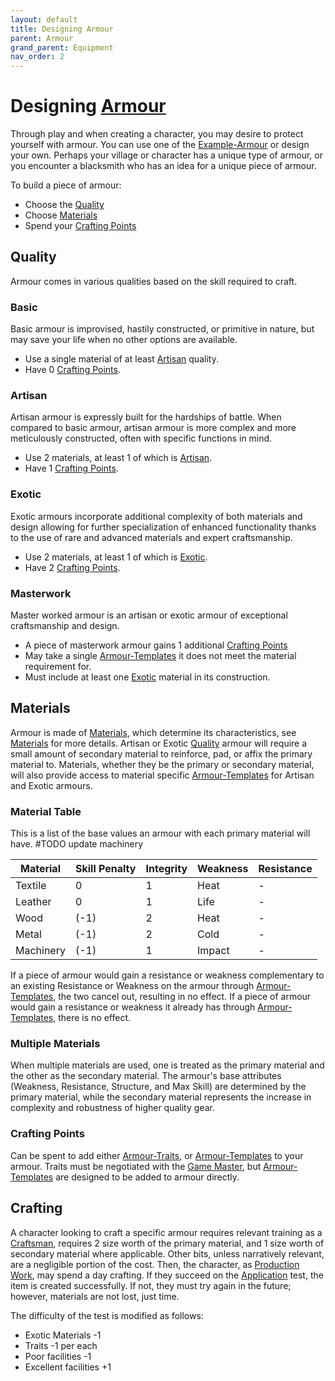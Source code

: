 ```yaml
---
layout: default
title: Designing Armour
parent: Armour
grand_parent: Equipment
nav_order: 2
---
```

# Designing [Armour](Core/Armour)
Through play and when creating a character, you may desire to protect yourself with armour. You can use one of the [Example-Armour](Example-Armour) or design your own. Perhaps your village or character has a unique type of armour, or you encounter a blacksmith who has an idea for a unique piece of armour. 

To build a piece of armour:
- Choose the [Quality](#Quality)
- Choose [Materials](#Materials)
- Spend your [Crafting Points](#Crafting%20Points)

## Quality
Armour comes in various qualities based on the skill required to craft.
### Basic
Basic armour is improvised, hastily constructed, or primitive in nature, but may save your life when no other options are available. 
* Use a single material of at least [Artisan](Materials#Artisan) quality.
* Have 0 [Crafting Points](#Crafting%20Points).


### Artisan

Artisan armour is expressly built for the hardships of battle. When compared to basic armour, artisan armour is more complex and more meticulously constructed, often with specific functions in mind.
* Use 2 materials, at least 1 of which is [Artisan](Materials#Artisan).
* Have 1 [Crafting Points](#Crafting%20Points).

### Exotic

Exotic armours incorporate additional complexity of both materials and design allowing for further specialization of enhanced functionality thanks to the use of rare and advanced materials and expert craftsmanship.
* Use 2 materials, at least 1 of which is [Exotic](Materials#Exotic).
* Have 2 [Crafting Points](#Crafting%20Points).

### Masterwork

Master worked armour is an artisan or exotic armour of exceptional craftsmanship and design. 
* A piece of masterwork armour gains 1 additional [Crafting Points](#Crafting%20Points)
* May take a single [Armour-Templates](Armour-Templates) it does not meet the material requirement for. 
* Must include at least one [Exotic](Materials#Exotic) material in its construction.


## Materials
Armour is made of [Materials](Materials), which determine its characteristics, see [Materials](Core/Armour#Materials) for more details. Artisan or Exotic [Quality](Core/Armour#Quality) armour will require a small amount of secondary material to reinforce, pad, or affix the primary material to. Materials, whether they be the primary or secondary material, will also provide access to material specific [Armour-Templates](Armour-Templates) for Artisan and Exotic armours.

### Material Table
This is a list of the base values an armour with each primary material will have.
#TODO update machinery

| Material  | Skill Penalty | Integrity | Weakness | Resistance |
| --------- | ------------- | --------- | -------- | ---------- |
| Textile   | 0             | 1         | Heat     | -          |
| Leather   | 0             | 1         | Life     | -          |
| Wood      | (-1)          | 2         | Heat     | -          |
| Metal     | (-1)          | 2         | Cold     | -          |
| Machinery | (-1)          | 1         | Impact   | -          |

If a piece of armour would gain a resistance or weakness complementary to an existing Resistance or Weakness on the armour through [Armour-Templates](Armour-Templates), the two cancel out, resulting in no effect. If a piece of armour would gain a resistance or weakness it already has through [Armour-Templates](Armour-Templates), there is no effect. 

### Multiple Materials
 When multiple materials are used, one is treated as the primary material and the other as the secondary material. The armour's base attributes (Weakness, Resistance, Structure, and Max Skill) are determined by the primary material, while the secondary material represents the increase in complexity and robustness of higher quality gear.
### Crafting Points
 Can be spent to add either [Armour-Traits](Game/Core/Armour-Traits), or [Armour-Templates](Game/Armour-Templates) to your armour. Traits must be negotiated with the [Game Master](Game/Core/Terminology#Game%20Master), but [Armour-Templates](Game/Armour-Templates) are designed to be added to armour directly.
## Crafting
A character looking to craft a specific armour requires relevant training as a [Craftsman](Craftsman), requires 2 size worth of the primary material, and 1 size worth of secondary material where applicable. Other bits, unless narratively relevant, are a negligible portion of the cost. Then, the character, as [Production Work](Activities#Production%20Work), may spend a day crafting. If they succeed on the [Application](Core/Intelligence#Application) test, the item is created successfully. If not, they must try again in the future; however, materials are not lost, just time. 

The difficulty of the test is modified as follows:

* Exotic Materials -1
* Traits -1 per each
* Poor facilities -1
* Excellent facilities +1
